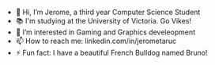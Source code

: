 - 👋 Hi, I’m Jerome, a third year Computer Science Student
- 📚 I'm studying at the University of Victoria. Go Vikes!
- 👀 I’m interested in Gaming and Graphics develeopment
- 📫 How to reach me: linkedin.com/in/jerometaruc
- ⚡ Fun fact: I have a beautiful French Bulldog named Bruno!

<!---
jerometaruc/jerometaruc is a ✨ special ✨ repository because its `README.md` (this file) appears on your GitHub profile.
You can click the Preview link to take a look at your changes.
--->
